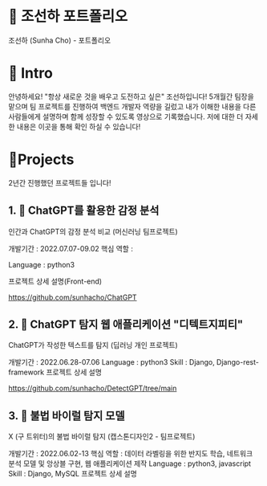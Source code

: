 # 📜 조선하 포트폴리오

조선하 (Sunha Cho) - 포트폴리오

# 👋 Intro

안녕하세요! "항상 새로운 것을 배우고 도전하고 싶은" 조선하입니다!
5개월간 팀장을 맡으며 팀 프로젝트를 진행하여 백엔드 개발자 역량을 길렀고
내가 이해한 내용을 다른 사람들에게 설명하며 함께 성장할 수 있도록 영상으로 기록했습니다.
저에 대한 더 자세한 내용은   이곳을 통해 확인 하실 수 있습니다!

# 📝Projects
2년간 진행했던 프로젝트들 입니다!

## 1. 🛫 ChatGPT를 활용한 감정 분석

인간과 ChatGPT의 감정 분석 비교 (머신러닝 팀프로젝트)

개발기간 : 2022.07.07-09.02
핵심 역할 : 

Language : python3

프로젝트 상세 설명(Front-end)

https://github.com/sunhacho/ChatGPT
## 2. 👞 ChatGPT 탐지 웹 애플리케이션 "디텍트지피티"

ChatGPT가 작성한 텍스트를 탐지 (딥러닝 개인 프로젝트)

개발기간 : 2022.06.28-07.06
Language : python3
Skill : Django, Django-rest-framework
프로젝트 상세 설명

https://github.com/sunhacho/DetectGPT/tree/main

## 3. 🍻 불법 바이럴 탐지 모델

X (구 트위터)의 불법 바이럴 탐지 (캡스톤디자인2 - 팀프로젝트)

개발기간 : 2022.06.02-13
핵심 역할 : 데이터 라벨링을 위한 반지도 학습, 네트워크 분석 모델 및 앙상블 구현, 웹 애플리케이션 제작
Language : python3, javascript
Skill : Django, MySQL
프로젝트 상세 설명

